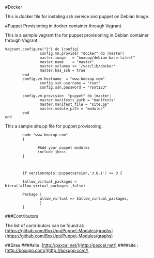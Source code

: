 #Docker

This is docker file for instaling ssh service and puppet on Debian Image.  

#Puppet Provisioning in docker container through Vagrant.

This is a sample vagrant file for puppet provisioning in Debian container through Vagrant.

```Vagrantfile
Vagrant.configure("2") do |config|
                config.vm.provider "docker" do |master|
                master.image   = "‎boxupp/debian-base:latest"
                master.name    = "master"
                master.volumes << '/var/lib/docker'
                master.has_ssh = true
        end
        config.vm.hostname  = "www.booxup.com"
                config.ssh.username = "root"
                config.ssh.password = "root123"
           
        config.vm.provision  "puppet" do |master|
                master.manifests_path = "manifests"
                master.manifest_file = "site.pp"
                master.module_path = "modules"
        end
end
```


This a sample site.pp file for puppet provisoning.

```site
        node "www.booxup.com"
        {
               
               #Add your puppet modules 
               include jboss
        }



        if versioncmp($::puppetversion,'3.6.1') >= 0 {

        $allow_virtual_packages = hiera('allow_virtual_packages',false)

        Package {
                allow_virtual => $allow_virtual_packages,
                }
        }
```



###Contributors

The list of contributors can be found at: [https://github.com/BoxUpp/Puppet-Modules/graphs](https://github.com/BoxUpp/Puppet-Modules/graphs)

##Sites
####site :[http://paxcel.net/](http://paxcel.net/) 
####site :[http://boxupp.com/](http://boxupp.com/)
